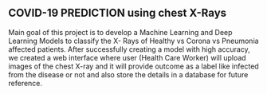 ## COVID-19 PREDICTION using chest X-Rays
<p>Main goal of this project is to develop a Machine Learning and Deep Learning Models to classify the X- Rays  of  Healthy  vs  Corona vs Pneumonia affected  patients. After successfully creating a model with high accuracy, we created a web interface where user (Health Care Worker) will upload images of the chest X-ray and it will provide outcome as a label like infected from the disease or not and also store the details in a database for future reference.</p>
